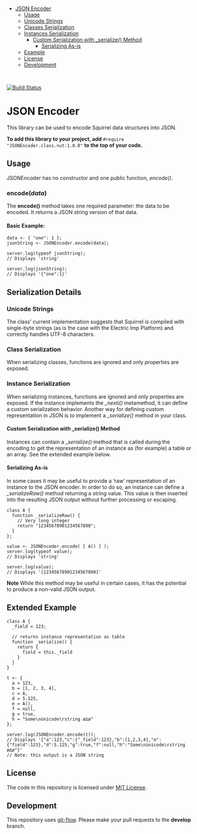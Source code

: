 <!-- START doctoc generated TOC please keep comment here to allow auto update -->
<!-- DON'T EDIT THIS SECTION, INSTEAD RE-RUN doctoc TO UPDATE -->


- [JSON Encoder](#json-encoder)
  - [Usage](#usage)
  - [Unicode Strings](#unicode-strings)
  - [Classes Serialization](#classes-serialization)
  - [Instances Serialization](#instances-serialization)
    - [Custom Serialization with \_serialize() Method](#custom-serialization-with-%5C_serialize-method)
      - [Serializing As-is](#serializing-as-is)
  - [Example](#example)
  - [License](#license)
  - [Development](#development)

<!-- END doctoc generated TOC please keep comment here to allow auto update -->

<br />

[![Build Status](https://travis-ci.org/electricimp/JSONEncoder.svg?branch=develop)](https://travis-ci.org/electricimp/JSONEncoder)

# JSON Encoder

This library can be used to encode Squirrel data structures into JSON.

**To add this library to your project, add** `#require "JSONEncoder.class.nut:1.0.0"` **to the top of your code.**

## Usage

JSONEncoder has no constructor and one public function, *encode()*.

### encode(*data*)

The **encode()** method takes one required parameter: the data to be encoded. It returns a JSON string version of that data.

#### Basic Example:

```squirrel
data <- { "one": 1 };
jsonString <- JSONEncoder.encode(data);

server.log(typeof jsonString);
// Displays 'string'

server.log(jsonString);
// Displays '{"one":1}'
```

## Serialization Details

### Unicode Strings
The class’ current implementation suggests that Squirrel is compiled with single-byte strings (as is the case with the Electric Imp Platform) and correctly handles UTF-8 characters.

### Class Serialization
When serializing classes, functions are ignored and only properties are exposed.

### Instance Serialization
When serializing instances, functions are ignored and only properties are exposed. If the instance implements the *_nexti()* metamethod, it can define a custom serialization behavior. Another way for defining custom representation in JSON is to implement a *_serialize()* method in your class.

#### Custom Serialization with \_serialize() Method
Instances can contain a *_serialize()* method that is called during the encoding to get the representation of an instance as (for example) a table or an array. See the extended example below.

#### Serializing As-is
In some cases it may be useful to provide a ‘raw’ representation of an instance to the JSON encoder. In order to do so, an instance can define a *_serializeRaw()* method returning a string value. This value is then inserted into the resulting JSON output without further processing or escaping.

```squirrel
class A {
  function _serializeRaw() {
    // Very long integer
    return "12345678901234567890";
  }
};

value <- JSONEncoder.encode( [ A() ] );
server.log(typeof value);
// Displays 'string'

server.log(value);
// Displays '[12345678901234567890]'
```

**Note** While this method may be useful in certain cases, it has the potential to produce a non-valid JSON output.

## Extended Example

```squirrel
class A {
  _field = 123;

  // returns instance representation as table
  function _serialize() {
    return {
      field = this._field
    }
  }
}

t <- {
  a = 123,
  b = [1, 2, 3, 4],
  c = A,
  d = 5.125,
  e = A(),
  f = null,
  g = true,
  h = "Some\nùnicode\rstring ø∆ø"
};

server.log(JSONEncoder.encode(t));
// Displays '{"a":123,"c":{"_field":123},"b":[1,2,3,4],"e":{"field":123},"d":5.125,"g":true,"f":null,"h":"Some\nùnicode\rstring ø∆ø"}'
// Note: this output is a JSON string
```

## License

The code in this repository is licensed under [MIT License](https://github.com/electricimp/serializer/tree/master/LICENSE).

## Development

This repository uses [git-flow](http://jeffkreeftmeijer.com/2010/why-arent-you-using-git-flow/).
Please make your pull requests to the __develop__ branch.
